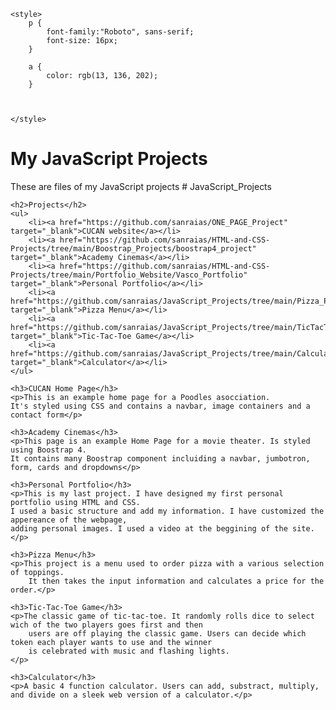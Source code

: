 <!DOCTYPE html>
<html lang="en">
<head>
    <meta charset="UTF-8">
    <meta name="viewport" content="width=device-width, initial-scale=1.0">
    <title>Document</title>
    <link rel="preconnect" href="https://fonts.googleapis.com">
    <link rel="preconnect" href="https://fonts.gstatic.com" crossorigin>
    <link href="https://fonts.googleapis.com/css2?family=Roboto:ital,wght@0,100..900;1,100..900&display=swap" rel="stylesheet">

    <style>
        p {
            font-family:"Roboto", sans-serif;
            font-size: 16px;
        }

        a {
            color: rgb(13, 136, 202);
        }



    </style>
</head>
<body>
    <h1>My JavaScript Projects</h1>
    <p>These are files of my JavaScript projects # JavaScript_Projects</p>

    <h2>Projects</h2>
    <ul>
        <li><a href="https://github.com/sanraias/ONE_PAGE_Project" target="_blank">CUCAN website</a></li>
        <li><a href="https://github.com/sanraias/HTML-and-CSS-Projects/tree/main/Boostrap_Projects/boostrap4_project" target="_blank">Academy Cinemas</a></li>
        <li><a href="https://github.com/sanraias/HTML-and-CSS-Projects/tree/main/Portfolio_Website/Vasco_Portfolio" target="_blank">Personal Portfolio</a></li>
        <li><a href="https://github.com/sanraias/JavaScript_Projects/tree/main/Pizza_Project" target="_blank">Pizza Menu</a></li>
        <li><a href="https://github.com/sanraias/JavaScript_Projects/tree/main/TicTacToe" target="_blank">Tic-Tac-Toe Game</a></li>
        <li><a href="https://github.com/sanraias/JavaScript_Projects/tree/main/Calculator" target="_blank">Calculator</a></li>
    </ul>

    <h3>CUCAN Home Page</h3>
    <p>This is an example home page for a Poodles asocciation.
    It's styled using CSS and contains a navbar, image containers and a contact form</p>
    
    <h3>Academy Cinemas</h3>
    <p>This page is an example Home Page for a movie theater. Is styled using Boostrap 4.
    It contains many Boostrap component incluiding a navbar, jumbotron, form, cards and dropdowns</p>

    <h3>Personal Portfolio</h3>
    <p>This is my last project. I have designed my first personal portfolio using HTML and CSS.
    I used a basic structure and add my information. I have customized the appereance of the webpage,
    adding personal images. I used a video at the beggining of the site.
    </p>
    
    <h3>Pizza Menu</h3>
    <p>This project is a menu used to order pizza with a various selection of toppings.
        It then takes the input information and calculates a price for the order.</p>

    <h3>Tic-Tac-Toe Game</h3>
    <p>The classic game of tic-tac-toe. It randomly rolls dice to select wich of the two players goes first and then
        users are off playing the classic game. Users can decide which token each player wants to use and the winner
        is celebrated with music and flashing lights.
    </p>

    <h3>Calculator</h3>
    <p>A basic 4 function calculator. Users can add, substract, multiply, and divide on a sleek web version of a calculator.</p>








</body>
</html>
